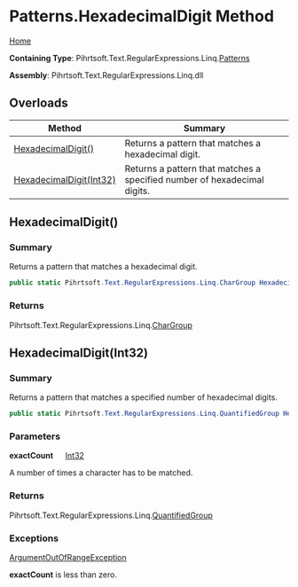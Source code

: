 # Patterns\.HexadecimalDigit Method

[Home](../../../../../../README.md)

**Containing Type**: Pihrtsoft\.Text\.RegularExpressions\.Linq\.[Patterns](../README.md)

**Assembly**: Pihrtsoft\.Text\.RegularExpressions\.Linq\.dll

## Overloads

| Method | Summary |
| ------ | ------- |
| [HexadecimalDigit()](#Pihrtsoft_Text_RegularExpressions_Linq_Patterns_HexadecimalDigit) | Returns a pattern that matches a hexadecimal digit\. |
| [HexadecimalDigit(Int32)](#Pihrtsoft_Text_RegularExpressions_Linq_Patterns_HexadecimalDigit_System_Int32_) | Returns a pattern that matches a specified number of hexadecimal digits\. |

## HexadecimalDigit\(\) <a name="Pihrtsoft_Text_RegularExpressions_Linq_Patterns_HexadecimalDigit"></a>

### Summary

Returns a pattern that matches a hexadecimal digit\.

```csharp
public static Pihrtsoft.Text.RegularExpressions.Linq.CharGroup HexadecimalDigit()
```

### Returns

Pihrtsoft\.Text\.RegularExpressions\.Linq\.[CharGroup](../../CharGroup/README.md)

## HexadecimalDigit\(Int32\) <a name="Pihrtsoft_Text_RegularExpressions_Linq_Patterns_HexadecimalDigit_System_Int32_"></a>

### Summary

Returns a pattern that matches a specified number of hexadecimal digits\.

```csharp
public static Pihrtsoft.Text.RegularExpressions.Linq.QuantifiedGroup HexadecimalDigit(int exactCount)
```

### Parameters

**exactCount** &emsp; [Int32](https://docs.microsoft.com/en-us/dotnet/api/system.int32)

A number of times a character has to be matched\.

### Returns

Pihrtsoft\.Text\.RegularExpressions\.Linq\.[QuantifiedGroup](../../QuantifiedGroup/README.md)

### Exceptions

[ArgumentOutOfRangeException](https://docs.microsoft.com/en-us/dotnet/api/system.argumentoutofrangeexception)

**exactCount** is less than zero\.

